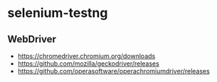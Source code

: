 # selenium-testng

## WebDriver

* https://chromedriver.chromium.org/downloads
* https://github.com/mozilla/geckodriver/releases
* https://github.com/operasoftware/operachromiumdriver/releases
